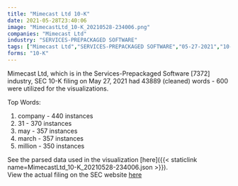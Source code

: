 ```yaml
---
title: "Mimecast Ltd 10-K"
date: 2021-05-28T23:40:06
image: "MimecastLtd_10-K_20210528-234006.png"
companies: "Mimecast Ltd"
industry: "SERVICES-PREPACKAGED SOFTWARE"
tags: ["Mimecast Ltd","SERVICES-PREPACKAGED SOFTWARE","05-27-2021","10-K"]
forms: "10-K"
---
```

Mimecast Ltd, which is in the Services-Prepackaged Software [7372] industry, SEC 10-K filing on May 27, 2021 had 43889 (cleaned) words - 600 were utilized for the visualizations.

Top Words:
1. company - 440 instances
2. 31 - 370 instances
3. may - 357 instances
4. march - 357 instances
5. million - 350 instances


See the parsed data used in the visualization [here]({{< staticlink name=MimecastLtd_10-K_20210528-234006.json >}}).  
View the actual filing on the SEC website [here](https://www.sec.gov/Archives/edgar/data/1644675/0001564590-21-030433.txt)